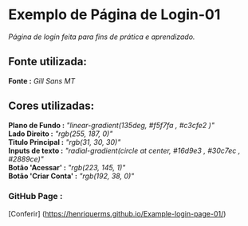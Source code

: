 # Exemplo de Página de Login-01

_Página de login feita para fins de prática e aprendizado._

## Fonte utilizada:<br>
**Fonte :** _Gill Sans MT_

## Cores utilizadas:<br>
**Plano de Fundo :** _"linear-gradient(135deg, #f5f7fa , #c3cfe2 )"_ <br>
**Lado Direito :**  _"rgb(255, 187, 0)"_ <br>
**Titulo Principal :**  _"rgb(31, 30, 30)"_ <br>
**Inputs de texto :**  _"radial-gradient(circle at center, #16d9e3 , #30c7ec , #2889ce)"_ <br>
**Botão 'Acessar' :**  _"rgb(223, 145, 1)"_ <br>
**Botão 'Criar Conta' :**  _"rgb(192, 38, 0)"_ <br>


### GitHub Page : <br>
[Conferir] (https://henriquerms.github.io/Example-login-page-01/)
